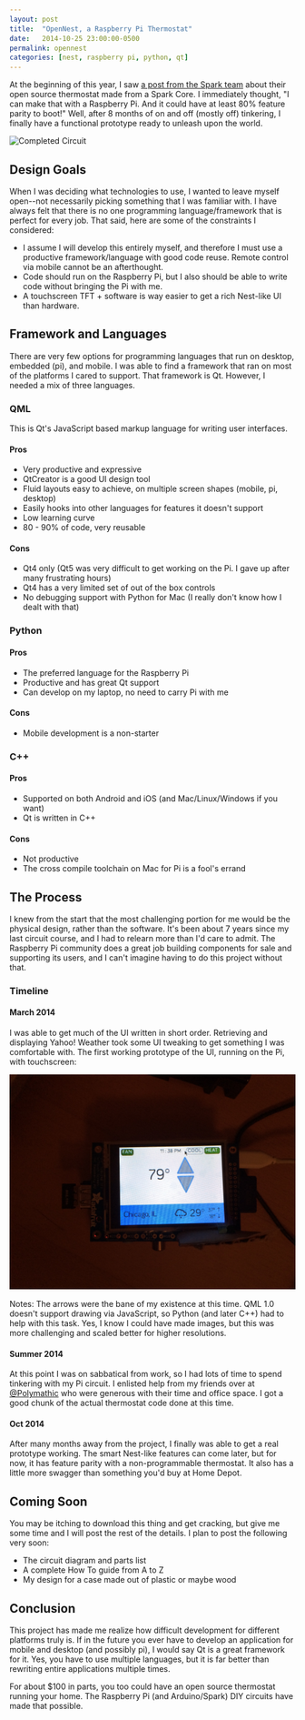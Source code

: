 ```yaml
---
layout: post
title:  "OpenNest, a Raspberry Pi Thermostat"
date:   2014-10-25 23:00:00-0500
permalink: opennest
categories: [nest, raspberry pi, python, qt]
---
```


At the beginning of this year, I saw [a post from the Spark team](http://blog.spark.io/2014/01/17/open-source-thermostat/) about their open source thermostat made from a Spark Core. I immediately thought, "I can make that with a Raspberry Pi. And it could have at least 80% feature parity to boot!" Well, after 8 months of on and off (mostly off) tinkering, I finally have a functional prototype ready to unleash upon the world.

![Completed Circuit](/assets/proto.jpg)

## Design Goals

When I was deciding what technologies to use, I wanted to leave myself open--not necessarily picking something that I was familiar with. I have always felt that there is no one programming language/framework that is perfect for every job. That said, here are some of the constraints I considered:

- I assume I will develop this entirely myself, and therefore I must use a productive framework/language with good code reuse. Remote control via mobile cannot be an afterthought.
- Code should run on the Raspberry Pi, but I also should be able to write code without bringing the Pi with me.
- A touchscreen TFT + software is way easier to get a rich Nest-like UI than hardware.

## Framework and Languages

There are very few options for programming languages that run on desktop, embedded (pi), and mobile. I was able to find a framework that ran on most of the platforms I cared to support. That framework is Qt. However, I needed a mix of three languages.

### QML

This is Qt's JavaScript based markup language for writing user interfaces.

#### Pros

- Very productive and expressive
- QtCreator is a good UI design tool
- Fluid layouts easy to achieve, on multiple screen shapes (mobile, pi, desktop)
- Easily hooks into other languages for features it doesn't support
- Low learning curve
- 80 - 90% of code, very reusable

#### Cons

- Qt4 only (Qt5 was very difficult to get working on the Pi. I gave up after many frustrating hours)
- Qt4 has a very limited set of out of the box controls
- No debugging support with Python for Mac (I really don't know how I dealt with that)

### Python

#### Pros

- The preferred language for the Raspberry Pi
- Productive and has great Qt support
- Can develop on my laptop, no need to carry Pi with me

#### Cons

- Mobile development is a non-starter

### C++

#### Pros

- Supported on both Android and iOS (and Mac/Linux/Windows if you want)
- Qt is written in C++

#### Cons

- Not productive
- The cross compile toolchain on Mac for Pi is a fool's errand

## The Process

I knew from the start that the most challenging portion for me would be the physical design, rather than the software. It's been about 7 years since my last circuit course, and I had to relearn more than I'd care to admit. The Raspberry Pi community does a great job building components for sale and supporting its users, and I can't imagine having to do this project without that.

### Timeline

#### March 2014

I was able to get much of the UI written in short order. Retrieving and displaying Yahoo! Weather took some UI tweaking to get something I was comfortable with. The first working prototype of the UI, running on the Pi, with touchscreen:

![First version](/assets/early.jpg)

Notes: The arrows were the bane of my existence at this time. QML 1.0 doesn't support drawing via JavaScript, so Python (and later C++) had to help with this task. Yes, I know I could have made images, but this was more challenging and scaled better for higher resolutions.

#### Summer 2014

At this point I was on sabbatical from work, so I had lots of time to spend tinkering with my Pi circuit. I enlisted help from my friends over at [@Polymathic](https://twitter.com/teampolymathic) who were generous with their time and office space. I got a good chunk of the actual thermostat code done at this time.

#### Oct 2014

After many months away from the project, I finally was able to get a real prototype working. The smart Nest-like features can come later, but for now, it has feature parity with a non-programmable thermostat. It also has a little more swagger than something you'd buy at Home Depot.

## Coming Soon

You may be itching to download this thing and get cracking, but give me some time and I will post the rest of the details. I plan to post the following very soon:

- The circuit diagram and parts list
- A complete How To guide from A to Z
- My design for a case made out of plastic or maybe wood

## Conclusion

This project has made me realize how difficult development for different platforms truly is. If in the future you ever have to develop an application for mobile and desktop (and possibly pi), I would say Qt is a great framework for it. Yes, you have to use multiple languages, but it is far better than rewriting entire applications multiple times.

For about $100 in parts, you too could have an open source thermostat running your home. The Raspberry Pi (and Arduino/Spark) DIY circuits have made that possible.
